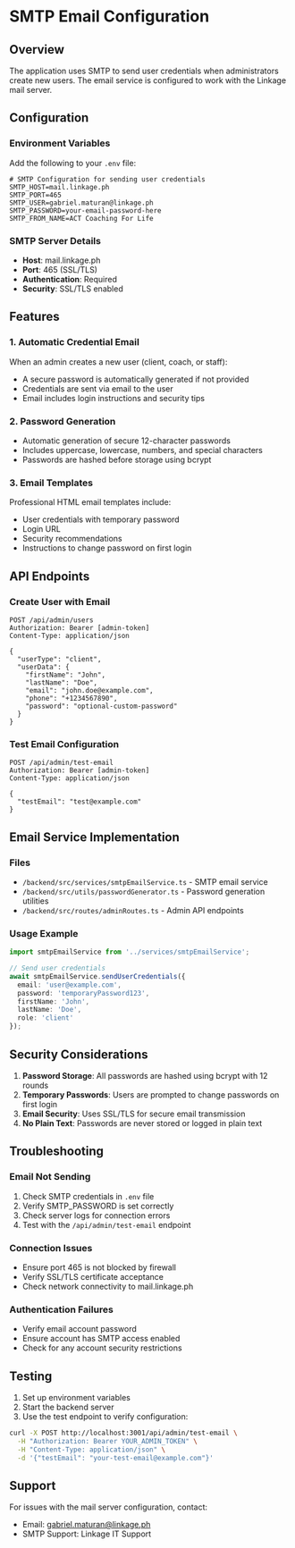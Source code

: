 # SMTP Email Configuration

## Overview
The application uses SMTP to send user credentials when administrators create new users. The email service is configured to work with the Linkage mail server.

## Configuration

### Environment Variables
Add the following to your `.env` file:

```env
# SMTP Configuration for sending user credentials
SMTP_HOST=mail.linkage.ph
SMTP_PORT=465
SMTP_USER=gabriel.maturan@linkage.ph
SMTP_PASSWORD=your-email-password-here
SMTP_FROM_NAME=ACT Coaching For Life
```

### SMTP Server Details
- **Host**: mail.linkage.ph
- **Port**: 465 (SSL/TLS)
- **Authentication**: Required
- **Security**: SSL/TLS enabled

## Features

### 1. Automatic Credential Email
When an admin creates a new user (client, coach, or staff):
- A secure password is automatically generated if not provided
- Credentials are sent via email to the user
- Email includes login instructions and security tips

### 2. Password Generation
- Automatic generation of secure 12-character passwords
- Includes uppercase, lowercase, numbers, and special characters
- Passwords are hashed before storage using bcrypt

### 3. Email Templates
Professional HTML email templates include:
- User credentials with temporary password
- Login URL
- Security recommendations
- Instructions to change password on first login

## API Endpoints

### Create User with Email
```http
POST /api/admin/users
Authorization: Bearer [admin-token]
Content-Type: application/json

{
  "userType": "client",
  "userData": {
    "firstName": "John",
    "lastName": "Doe",
    "email": "john.doe@example.com",
    "phone": "+1234567890",
    "password": "optional-custom-password"
  }
}
```

### Test Email Configuration
```http
POST /api/admin/test-email
Authorization: Bearer [admin-token]
Content-Type: application/json

{
  "testEmail": "test@example.com"
}
```

## Email Service Implementation

### Files
- `/backend/src/services/smtpEmailService.ts` - SMTP email service
- `/backend/src/utils/passwordGenerator.ts` - Password generation utilities
- `/backend/src/routes/adminRoutes.ts` - Admin API endpoints

### Usage Example
```typescript
import smtpEmailService from '../services/smtpEmailService';

// Send user credentials
await smtpEmailService.sendUserCredentials({
  email: 'user@example.com',
  password: 'temporaryPassword123',
  firstName: 'John',
  lastName: 'Doe',
  role: 'client'
});
```

## Security Considerations

1. **Password Storage**: All passwords are hashed using bcrypt with 12 rounds
2. **Temporary Passwords**: Users are prompted to change passwords on first login
3. **Email Security**: Uses SSL/TLS for secure email transmission
4. **No Plain Text**: Passwords are never stored or logged in plain text

## Troubleshooting

### Email Not Sending
1. Check SMTP credentials in `.env` file
2. Verify SMTP_PASSWORD is set correctly
3. Check server logs for connection errors
4. Test with the `/api/admin/test-email` endpoint

### Connection Issues
- Ensure port 465 is not blocked by firewall
- Verify SSL/TLS certificate acceptance
- Check network connectivity to mail.linkage.ph

### Authentication Failures
- Verify email account password
- Ensure account has SMTP access enabled
- Check for any account security restrictions

## Testing

1. Set up environment variables
2. Start the backend server
3. Use the test endpoint to verify configuration:
```bash
curl -X POST http://localhost:3001/api/admin/test-email \
  -H "Authorization: Bearer YOUR_ADMIN_TOKEN" \
  -H "Content-Type: application/json" \
  -d '{"testEmail": "your-test-email@example.com"}'
```

## Support

For issues with the mail server configuration, contact:
- Email: gabriel.maturan@linkage.ph
- SMTP Support: Linkage IT Support